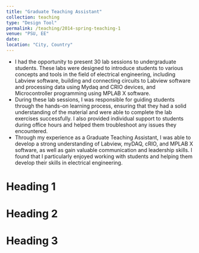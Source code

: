 ```yaml
---
title: "Graduate Teaching Assistant"
collection: teaching
type: "Design Tool"
permalink: /teaching/2014-spring-teaching-1
venue: "PSU, EE"
date: 
location: "City, Country"
---
```


 - I had the opportunity to present 30 lab sessions to undergraduate students. These labs were designed to introduce students to various concepts and tools in the field of electrical engineering, including Labview software, building and connecting circuits to Labview software and processing data using Mydaq and CRIO devices, and Microcontroller programming using MPLAB X software.
- During these lab sessions, I was responsible for guiding students through the hands-on learning process, ensuring that they had a solid understanding of the material and were able to complete the lab exercises successfully. I also provided individual support to students during office hours and helped them troubleshoot any issues they encountered.
- Through my experience as a Graduate Teaching Assistant, I was able to develop a strong understanding of Labview, myDAQ, cRIO, and MPLAB X software, as well as gain valuable communication and leadership skills. I found that I particularly enjoyed working with students and helping them develop their skills in electrical engineering.

Heading 1
======

Heading 2
======

Heading 3
======